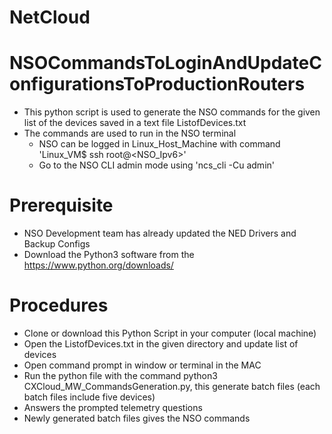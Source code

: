 # NetCloud

# NSOCommandsToLoginAndUpdateConfigurationsToProductionRouters
- This python script is used to generate the NSO commands for the given list of the devices saved in a text file ListofDevices.txt
- The commands are used to run in the NSO terminal
  - NSO can be logged in Linux_Host_Machine with command 'Linux_VM$ ssh root@<NSO_Ipv6>'
  - Go to the NSO CLI admin mode using 'ncs_cli -Cu admin'

# Prerequisite
- NSO Development team has already updated the NED Drivers and Backup Configs
- Download the Python3 software from the https://www.python.org/downloads/

# Procedures
- Clone or download this Python Script in your computer (local machine)
- Open the ListofDevices.txt in the given directory and update list of devices
- Open command prompt in window or terminal in the MAC
- Run the python file with the command python3 CXCloud_MW_CommandsGeneration.py, this generate batch files (each batch files include five devices)
- Answers the prompted telemetry questions 
- Newly generated batch files gives the NSO commands
